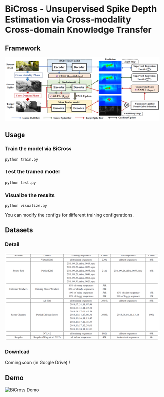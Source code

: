 # BiCross - Unsupervised Spike Depth Estimation via Cross-modality Cross-domain Knowledge Transfer

## Framework

![BiCross Framework](images/bicross.png)

## Usage

### Train the model via BiCross
```
python train.py
```

### Test the trained model
```
python test.py
```

### Visualize the results
```
python visualize.py
```

You can modify the configs for different training configurations.

## Datasets

### Detail

![BiCross Datasets](images/dataset.png)

### Download

Coming soon (in Google Drive) !

## Demo

![BiCross Demo](demo/demo.gif)
